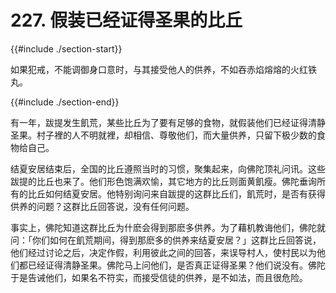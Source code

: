 # 227. 假装已经证得圣果的比丘
{{#include ./section-start}}

如果犯戒，不能调御身口意时，与其接受他人的供养，不如吞赤焰熔熔的火红铁丸。

{{#include ./section-end}}

有一年，跋提发生飢荒，某些比丘为了要有足够的食物，就假装他们已经证得清静圣果。村子裡的人不明就裡，却相信、尊敬他们，而大量供养，只留下极少数的食物给自己。

结夏安居结束后，全国的比丘遵照当时的习惯，聚集起来，向佛陀顶礼问讯。这些跋提的比丘也来了。他们形色饱满欢愉，其它地方的比丘则面黄飢瘦。佛陀垂询所有的比丘如何结夏安居。他特别询问来自跋提的这群比丘们，飢荒时，是否有获得供养的问题？这群比丘回答说，没有任何问题。

事实上，佛陀知道这群比丘为什麽会得到那麽多供养。为了藉机教诲他们，佛陀就问：「你们如何在飢荒期间，得到那麽多的供养来结夏安居？」这群比丘回答说，他们经过讨论之后，决定作假，利用彼此之间的回答，来误导村人，使村民以为他们都已经证得清静圣果。佛陀马上问他们，是否真正证得圣果？他们说没有。佛陀于是告诫他们，如果名不符实，而接受信徒的供养，是不如法，而且很危险。

